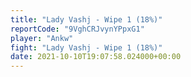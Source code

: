 ```yaml
---
title: "Lady Vashj - Wipe 1 (18%)"
reportCode: "9VghCRJvynYPpxG1"
player: "Ankw"
fight: "Lady Vashj - Wipe 1 (18%)"
date: 2021-10-10T19:07:58.024000+00:00
---
```

